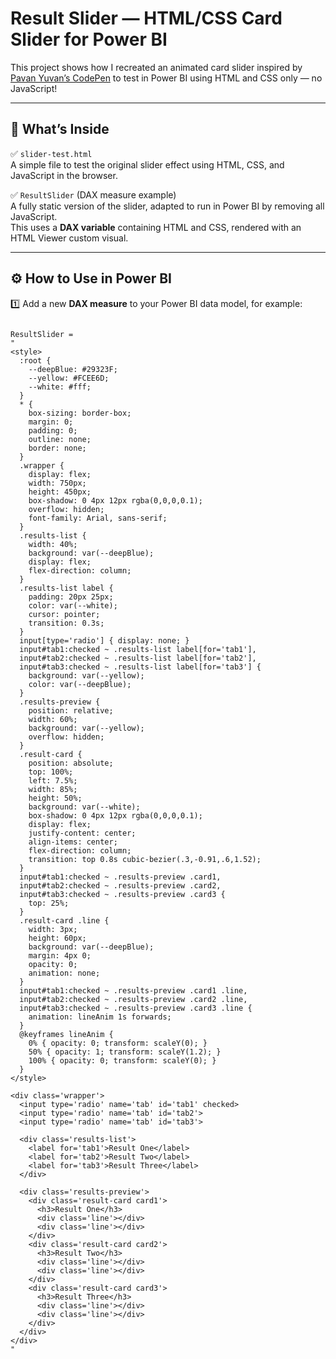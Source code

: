 # Result Slider — HTML/CSS Card Slider for Power BI

This project shows how I recreated an animated card slider inspired by [Pavan Yuvan’s CodePen](https://codepen.io/Pavan_Yuvan/pen/vXepGe) to test in Power BI using HTML and CSS only — no JavaScript!

---

## 🎯 What’s Inside

✅ `slider-test.html`  
A simple file to test the original slider effect using HTML, CSS, and JavaScript in the browser.

✅ `ResultSlider` (DAX measure example)  
A fully static version of the slider, adapted to run in Power BI by removing all JavaScript.  
This uses a **DAX variable** containing HTML and CSS, rendered with an HTML Viewer custom visual.

---

## ⚙️ How to Use in Power BI

1️⃣ Add a new **DAX measure** to your Power BI data model, for example:
```DAX

ResultSlider = 
"
<style>
  :root {
    --deepBlue: #29323F;
    --yellow: #FCEE6D;
    --white: #fff;
  }
  * {
    box-sizing: border-box;
    margin: 0; 
    padding: 0;
    outline: none;
    border: none;
  }
  .wrapper {
    display: flex;
    width: 750px;
    height: 450px;
    box-shadow: 0 4px 12px rgba(0,0,0,0.1);
    overflow: hidden;
    font-family: Arial, sans-serif;
  }
  .results-list {
    width: 40%;
    background: var(--deepBlue);
    display: flex;
    flex-direction: column;
  }
  .results-list label {
    padding: 20px 25px;
    color: var(--white);
    cursor: pointer;
    transition: 0.3s;
  }
  input[type='radio'] { display: none; }
  input#tab1:checked ~ .results-list label[for='tab1'],
  input#tab2:checked ~ .results-list label[for='tab2'],
  input#tab3:checked ~ .results-list label[for='tab3'] {
    background: var(--yellow);
    color: var(--deepBlue);
  }
  .results-preview {
    position: relative;
    width: 60%;
    background: var(--yellow);
    overflow: hidden;
  }
  .result-card {
    position: absolute;
    top: 100%;
    left: 7.5%;
    width: 85%;
    height: 50%;
    background: var(--white);
    box-shadow: 0 4px 12px rgba(0,0,0,0.1);
    display: flex;
    justify-content: center;
    align-items: center;
    flex-direction: column;
    transition: top 0.8s cubic-bezier(.3,-0.91,.6,1.52);
  }
  input#tab1:checked ~ .results-preview .card1,
  input#tab2:checked ~ .results-preview .card2,
  input#tab3:checked ~ .results-preview .card3 {
    top: 25%;
  }
  .result-card .line {
    width: 3px;
    height: 60px;
    background: var(--deepBlue);
    margin: 4px 0;
    opacity: 0;
    animation: none;
  }
  input#tab1:checked ~ .results-preview .card1 .line,
  input#tab2:checked ~ .results-preview .card2 .line,
  input#tab3:checked ~ .results-preview .card3 .line {
    animation: lineAnim 1s forwards;
  }
  @keyframes lineAnim {
    0% { opacity: 0; transform: scaleY(0); }
    50% { opacity: 1; transform: scaleY(1.2); }
    100% { opacity: 0; transform: scaleY(0); }
  }
</style>

<div class='wrapper'>
  <input type='radio' name='tab' id='tab1' checked>
  <input type='radio' name='tab' id='tab2'>
  <input type='radio' name='tab' id='tab3'>

  <div class='results-list'>
    <label for='tab1'>Result One</label>
    <label for='tab2'>Result Two</label>
    <label for='tab3'>Result Three</label>
  </div>

  <div class='results-preview'>
    <div class='result-card card1'>
      <h3>Result One</h3>
      <div class='line'></div>
      <div class='line'></div>
    </div>
    <div class='result-card card2'>
      <h3>Result Two</h3>
      <div class='line'></div>
      <div class='line'></div>
    </div>
    <div class='result-card card3'>
      <h3>Result Three</h3>
      <div class='line'></div>
      <div class='line'></div>
    </div>
  </div>
</div>
"
